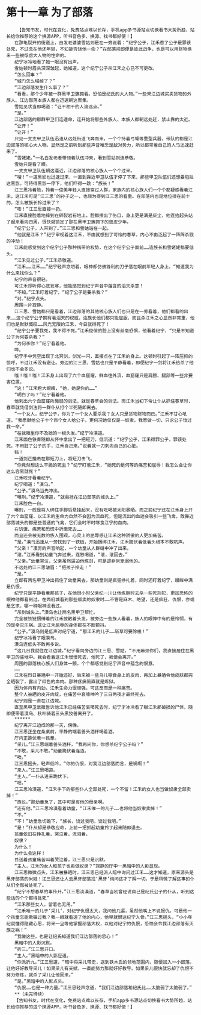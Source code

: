 # 第十一章 为了部落
        【告知书友，时代在变化，免费站点难以长存，手机app多书源站点切换看书大势所趋，站长给你推荐的这个换源APP，听书音色多、换源、找书都好使！】
       在那龟裂开的街道上，白发老婆婆雪姑则是在一旁说着：“纪宁公子，江禾惹了公子是罪该处死，不过念在他还年轻，不知能否饶他一命？”在部落间即便是彼此战争，也是可以用财物换来一些被俘虏大人物的性命的。
       纪宁冰冷地看了她一眼没有出声。
       雪姑顿时眉头深深皱起，她知道，这个纪宁公子杀江禾之心已不可更改。
       “怎么回事？”
       “城门怎么塌掉了？”
       “江边部落发生什么事了？”
       “看看，那个少年被一群黑甲卫簇拥着。恐怕是纪氏的大人物。”一些来江边城买卖货物的外族人、江边部落本族人都在迅速朝这聚集。
       雪姑见状当即喝道：“让不相干的人滚远点。”
       “是。”
       江边部落的那群甲卫们连遵命，连开始将那些外族人、本族人都朝远处赶，禁止靠的太近。
       “让开！”
       “让开！”
       只见一支支甲卫队伍迅速从远处街道飞奔而来，一个个持着弓弩等重型兵器，带队的都是江边部落的核心大人物。显然是之前听到那些声音唯恐是敌对势力，所以都带着自己的人马迅速赶来了。
       “雪姥姥。”一名白发老者带领着队伍冲来，看到雪姑则连恭敬。
       雪姑只是看了眼。
       一支支甲卫队伍朝这逼近，江边部落的核心族人一个个过来。
       “嗖！”一道黑影也迅速过来，一直到靠近甲卫队伍才停了下来，那些甲卫队伍们还想要阻拦这黑影。可待得黑影一停下，他们吓得一跳：“族长！”
       江三思冷着脸，拎着一俊美年轻人直接穿过人群，家族内的核心族人们一个个都疑惑看着江禾，这江禾可是‘江三思’的孙子之一，也颇为得到江三思的看重。在部落内也是地位排在前十的，怎么被族长拎过来了？
       “嘭！”江三思直接一扔。
       江禾直接脸着地摔到在碎裂岩石地上，脸都擦出了伤口，身上更是满是灰尘，他连抬起头站了起来看向四周，很快就锁定了那在黑甲卫簇拥下的兽皮少年。
       “纪宁公子，人带到了。”江三思和雪姑站在一起。
       “他就是江禾？”纪宁审视着这江禾，不由就想到了可怜的春草，内心不由泛起了一阵阵杀戮的冲动！
       江禾能感觉到这个纪宁公子那种携带的权势，在这个纪宁公子面前……连族长和雪姥姥都要低头。
       “江禾见过公子。”江禾恭敬道。
       “江禾……江禾……”纪宁轻声念叨着，眼神却仿佛锋利的刀子落在眼前年轻人身上，“知道我为什么来找你么？”
       纪宁的声音很轻。
       可江禾却听得心底发寒，他能感觉到纪宁声音中蕴含的滔天杀意！
       “不知。”江禾盯着纪宁，“纪宁公子是要杀我？”
       “对。”纪宁点头。
       周围一片寂静。
       江三思、雪姑都只是看着，江边部落的其他核心族人们也只是在一旁看着，他们都看的出来……这个纪宁公子拥有着滔天的权威，连族长他们都只能屈服，而且杀江禾之心显然非常重，他们也是默默慨叹……风光无限的江禾，今日就得死了！
       “纪宁公子要我死，我不得不死。”江禾俊俏的脸上没有丝毫恐惧，他看着纪宁，“只是不知道公子为何要杀我？”
       “为何杀你？”纪宁看着他。
       哗。
       纪宁手中凭空出现了北冥剑，剑光一闪，直接点在了江禾的身上。这顿时引起了一阵压抑的惊呼，不过江禾没有避让。旁边的江三思、雪姑也只是平静看着，即便纪宁一剑将江禾给杀了他们也不会多说。
       嗤！嗤！嗤！江禾身上出现了六个血窟窿，鲜血往外流，血窟窿只是肩膀、腿部等一些非要害位置。
       “这！”江禾瞪大眼睛，“她，她是你的……”
       “明白了吗？”纪宁看着他。
       他刺出六个血窟窿所施展的剑法，就是春草会的剑法。而江禾当初下令让仆从抓住春草时，春草就凭借剑法将一群仆从打个半死随即离去。
       “一个女人，纪宁公子，你为了一个女人要杀我？女人只是货物财物而已。”江禾不甘心吼道，“我愿献给公子十个百个女人给公子，更何况她仅仅是一奴隶，我愿做一切，只求公子饶过我一命。”
       “在我眼里你不及她的一根头发。”纪宁冷漠道。
       江禾面色铁青随即从怀中拿出了一把短刀，低沉道：“纪宁公子，江禾得罪公子，罪该处死。不用脏了公子的手，江禾自己来。”说着就一刀刺向自己的心脏。
       铛！
       一道剑芒撞击在那短刀上，将短刀击飞。
       “你竟然想这么干脆的死去？”纪宁盯着江禾，“她死的是何等的痛苦和屈辱！我怎么会让你这么容易就死？”
       江禾咬牙看着纪宁。
       纪宁喝道：“漠乌。”
       “公子。”漠乌当先冲出。
       “曝刑。”纪宁冷漠道，“就悬挂在江边部落的城头上。”
       江禾脸色一白。
       曝刑，一般是将人绑住手脚后悬挂起来，没有吃喝被太阳暴晒。而之前纪宁还在江禾身上开了六个血窟窿，以江禾的生命力自然不会因为流血死，但是流出的血迹会吸引一些飞禽，敢靠近部落城头的都是些普通的飞禽，它们会时不时啄食江宁的血肉。
       在饥饿、痛苦和恐慌中折磨死去……
       而且还会被无数的族人围观，心灵上的屈辱感让江禾这种骄傲的人更加痛苦。
       “是。”漠乌迅速从一旁找到了一铁链，开始捆绑江禾，江禾跪伏着低着头根本不敢吭声。
       “父亲！”凄厉的声音响起，一个幼童从人群缝中冲了出来。
       “滚。”江禾看到幼童飞奔过来，连怒喝道，“滚，滚回去。”
       “父亲。”幼童哭泣，父亲虽然逼迫他练剑，可是却非常宠溺他的。
       不远处的江三思皱眉：“把孩子拎走！”
       “是。”
       立即有两名甲卫冲出抓住了幼童离去，那幼童则是疯狂挣扎着，同时还盯着纪宁，眼眸中满是仇恨。
       纪宁只是平静看着那孩子，在他很小时父亲纪一川让他练胆时去杀一些死刑犯，更加恐怖的眼神他都看到过。在西府城看到那些贩卖的奴隶时……不管是麻木、绝望，还是疯狂、仇恨，亦或是乞求，哪一种眼神没看过。
       “吊到城头上。”漠乌也让两名黑甲卫帮忙。
       完全被铁链捆缚着的江禾披散着头发，被旁边一些族人看着，族人的眼神中有的是怜悯，有的是幸灾乐祸。这让江禾屈辱的身体都在不断颤抖。
       “公子。”漠乌则是低声对纪宁道，“那江禾的儿子……斩草可要除根！”
       纪宁冰冷看了眼漠乌。
       漠乌连低头不敢再多说。
       “这几日我就住在江边城。”纪宁看向旁边的江三思、雪姑，“不用麻烦你们，我直接居住在黑甲卫的驻地中。我会看着这江禾慢慢死去，他死了，我便会离开。”
       周围的部落核心族人们身体一颤，个个都感觉到纪宁声音中蕴含的恨意。
       ……
       江禾在烈日暴晒中一开始还好，后来被一些鸟儿啄食身上的皮肉，再加上暴晒令他皮肤都完全晒裂了，露出了红色的血肉。那种疼痛简直就是炼狱。
       因为体内有内劲，江禾生命力很顽强，可这反而是一种痛苦。
       整个人被晒的皮开肉绽，在痛苦中哀嚎呻吟了三日两夜才最终死去。
       纪宁则是一直在江边城。
       直至黑甲卫禀报告诉他江禾已经痛苦哀嚎死去时，纪宁才冰冷看了眼江禾那破损的尸体，随即便带着漠乌、秋叶骑着三头黑狡兽离开了。
       ******
       纪宁离开江边成的那一天，傍晚。
       江三思正坐在条桌前，平静的端着兽头酒杯喝着酒。
       厅内正跪伏着一孩童。
       “采儿。”江三思端着兽头酒杯，“我再问你，你想杀纪宁公子吗？”
       “不敢，采儿不敢。”幼童跪伏着连道。
       “唉。”
       江三思摇头，轻声低吟，“你的仇恨，对我江边部落而言，是祸啊！”
       “来人。”江三思喝道。
       “主人。”一仆从进来跪伏下。
       “嗯。”
       江三思冷漠道，“江禾手下的那些仆人全部处死，一个不留！江禾的女人也当做奴隶全部卖掉！”
       “族长。”那幼童急了，其中可是有他的母亲啊。
       “还有他。”江三思冷漠看着幼童，“江禾唯一的儿子……也将他当奴隶卖掉！”
       “不。”
       “不！”幼童急切跪下，“族长，饶过我吧，饶过我吧。”
       “是！”仆从却是恭敬应命，上前一把抓起幼童拎了起来随即退去。
       孩童依旧在挣扎着，哭泣着，流泪着。
       奴隶？
       为什么！
       为什么会这样！
       目送着孩童痛苦叫着哭泣着，江三思只是沉默。
       “主人，江禾的女人和孩子也卖做奴隶？”寂静的厅中一黑暗中的人影显现。
       江三思微微点头，江禾被暴晒时，江三思已经派人暗中询问过江禾……这才知道，原来源头是黑牙部落的米娃！江三思还让人去黑牙部落找‘黑牙’询问这才了解一切。于是稍微了解这事的仆从们全部被处死了。
       “纪宁不想春草的事传开。”江三思淡漠道，“春草当初曾经说自己是纪氏公子的仆从，听到这些话的个个都得处死”
       “江禾那些女人，留着也无用。”
       “江禾唯一的儿子‘采儿’，对纪宁仇恨太大，我问他几遍，虽然他嘴上不说报仇。可是他一个孩童怎能欺骗过我？我一眼就看透了他的内心，他早就恨这纪宁入骨。”江三思摇头，“小小年纪就懂得隐藏心思，将来一旦等他掌握部落大权，以他对纪宁的仇恨，恐怕会令我江边部落有灭族之祸！”
       “我做这些，也是让纪氏知道我们江边部落的忠心！”
       黑暗中的人影沉默。
       “折三。”江三思开口。
       “主人。”黑暗中的人影应道。
       “你派折九。”江三思道，“暗中将采儿带走，送到铁木氏的领地范围内，随便加入一小部落。让他好好教导采儿！如果采儿有天赋，一直能努力那就好好教导。如果采儿很快就忘却了仇恨不努力修炼，就杀了采儿让他回来。”
       “是。”黑暗中的人影点头。
       “仇恨……也是一种力量。”江三思轻声念道，“我们江边部落和纪氏比……太脆弱了太脆弱了。”
       **（未完待续）
       【告知书友，时代在变化，免费站点难以长存，手机app多书源站点切换看书大势所趋，站长给你推荐的这个换源APP，听书音色多、换源、找书都好使！】